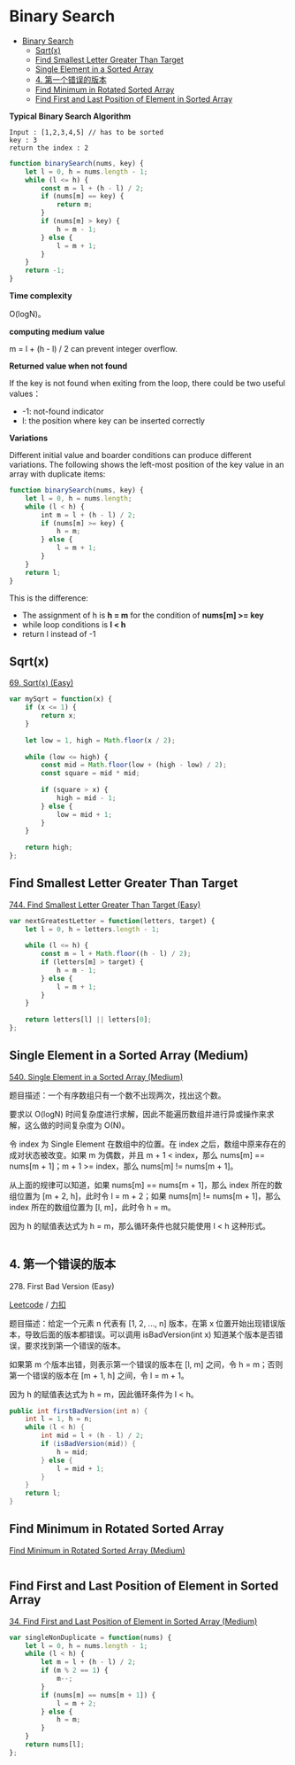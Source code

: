 # Binary Search
<!-- GFM-TOC -->
* [Binary Search](#Binary-Search)
    * [Sqrt(x)](#Sqrtx)
    * [Find Smallest Letter Greater Than Target](#Find-Smallest-Letter-Greater-Than-Target)
    * [Single Element in a Sorted Array](#Single-Element-in-a-Sorted-Array-Medium)
    * [4. 第一个错误的版本](#4-第一个错误的版本)
    * [Find Minimum in Rotated Sorted Array](#Find-Minimum-in-Rotated-Sorted-Array)
    * [Find First and Last Position of Element in Sorted Array](#Find-First-and-Last-Position-of-Element-in-Sorted-Array)
<!-- GFM-TOC -->


**Typical Binary Search Algorithm**  

```text
Input : [1,2,3,4,5] // has to be sorted
key : 3
return the index : 2
```

```javascript
function binarySearch(nums, key) {
    let l = 0, h = nums.length - 1;
    while (l <= h) {
        const m = l + (h - l) / 2;
        if (nums[m] == key) {
            return m;
        }
        if (nums[m] > key) {
            h = m - 1;
        } else {
            l = m + 1;
        }
    }
    return -1;
}
```

**Time complexity**  

O(logN)。

**computing medium value**

m = l + (h - l) / 2 can prevent integer overflow.

**Returned value when not found**  

If the key is not found when exiting from the loop, there could be two useful values：

- -1: not-found indicator
- l: the position where key can be inserted correctly

**Variations**

Different initial value and boarder conditions can produce different variations. The following shows the left-most position of the key value in an array with duplicate items:

```javascript
function binarySearch(nums, key) {
    let l = 0, h = nums.length;
    while (l < h) {
        int m = l + (h - l) / 2;
        if (nums[m] >= key) {
            h = m;
        } else {
            l = m + 1;
        }
    }
    return l;
}
```

This is the difference:

- The assignment of h is **h = m** for the condition of **nums[m] \>= key**
- while loop conditions is **l \< h**
- return l instead of -1

## Sqrt(x)

[69\. Sqrt(x) (Easy)](https://leetcode.com/problems/sqrtx/description/)

```javascript
var mySqrt = function(x) {
    if (x <= 1) {
        return x;
    }
    
    let low = 1, high = Math.floor(x / 2);
    
    while (low <= high) {
        const mid = Math.floor(low + (high - low) / 2);
        const square = mid * mid;
        
        if (square > x) {
            high = mid - 1;
        } else {
            low = mid + 1;
        }
    }
    
    return high;
};
```

## Find Smallest Letter Greater Than Target

[744\. Find Smallest Letter Greater Than Target (Easy)](https://leetcode.com/problems/find-smallest-letter-greater-than-target/description/)

```javascript
var nextGreatestLetter = function(letters, target) {
    let l = 0, h = letters.length - 1;
    
    while (l <= h) {
        const m = l + Math.floor((h - l) / 2);
        if (letters[m] > target) {
            h = m - 1;
        } else {
            l = m + 1;
        }
    }
    
    return letters[l] || letters[0];
};
```

## Single Element in a Sorted Array (Medium)

[540\. Single Element in a Sorted Array (Medium)](https://leetcode.com/problems/single-element-in-a-sorted-array/description/)

题目描述：一个有序数组只有一个数不出现两次，找出这个数。

要求以 O(logN) 时间复杂度进行求解，因此不能遍历数组并进行异或操作来求解，这么做的时间复杂度为 O(N)。

令 index 为 Single Element 在数组中的位置。在 index 之后，数组中原来存在的成对状态被改变。如果 m 为偶数，并且 m + 1 \< index，那么 nums[m] == nums[m + 1]；m + 1 \>= index，那么 nums[m] != nums[m + 1]。

从上面的规律可以知道，如果 nums[m] == nums[m + 1]，那么 index 所在的数组位置为 [m + 2, h]，此时令 l = m + 2；如果 nums[m] != nums[m + 1]，那么 index 所在的数组位置为 [l, m]，此时令 h = m。

因为 h 的赋值表达式为 h = m，那么循环条件也就只能使用 l \< h 这种形式。

```javascript

```

## 4. 第一个错误的版本

278\. First Bad Version (Easy)

[Leetcode](https://leetcode.com/problems/first-bad-version/description/) / [力扣](https://leetcode-cn.com/problems/first-bad-version/description/)

题目描述：给定一个元素 n 代表有 [1, 2, ..., n] 版本，在第 x 位置开始出现错误版本，导致后面的版本都错误。可以调用 isBadVersion(int x) 知道某个版本是否错误，要求找到第一个错误的版本。

如果第 m 个版本出错，则表示第一个错误的版本在 [l, m] 之间，令 h = m；否则第一个错误的版本在 [m + 1, h] 之间，令 l = m + 1。

因为 h 的赋值表达式为 h = m，因此循环条件为 l \< h。

```java
public int firstBadVersion(int n) {
    int l = 1, h = n;
    while (l < h) {
        int mid = l + (h - l) / 2;
        if (isBadVersion(mid)) {
            h = mid;
        } else {
            l = mid + 1;
        }
    }
    return l;
}
```

## Find Minimum in Rotated Sorted Array

[Find Minimum in Rotated Sorted Array (Medium)](https://leetcode.com/problems/find-minimum-in-rotated-sorted-array/description/)

```javascript

```

## Find First and Last Position of Element in Sorted Array

[34\. Find First and Last Position of Element in Sorted Array (Medium)](https://leetcode.com/problems/find-first-and-last-position-of-element-in-sorted-array/)

```javascript
var singleNonDuplicate = function(nums) {
    let l = 0, h = nums.length - 1;
    while (l < h) {
        let m = l + (h - l) / 2;
        if (m % 2 == 1) {
            m--;
        }
        if (nums[m] == nums[m + 1]) {
            l = m + 2;
        } else {
            h = m;
        }
    }
    return nums[l];
};
```
